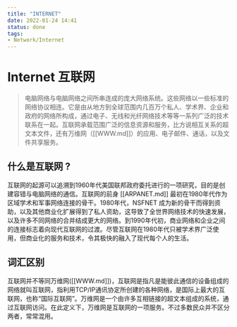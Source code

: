 ```yaml
---
title: "INTERNET"
date: 2022-01-24 14:41
status: done
tags:
- Network/Internet
---
```


# Internet 互联网

>电脑网络与电脑网络之间所串连成的庞大网络系统。这些网络以一些标准的网络协议相连。它是由从地方到全球范围内几百万个私人、学术界、企业和政府的网络所构成，通过电子、无线和光纤网络技术等等一系列广泛的技术联系在一起。互联网承载范围广泛的信息资源和服务，比方说相互关系的超文本文件，还有万维网（[[WWW.md]]）的应用、电子邮件、通话，以及文件共享服务。

## 什么是互联网 ?

互联网的起源可以追溯到1960年代美国联邦政府委托进行的一项研究，目的是创建容错与电脑网络的通信。互联网的前身 [[ARPANET.md]] 最初在1980年代作为区域学术和军事网络连接的骨干。1980年代，NSFNET 成为新的骨干而得到资助，以及其他商业化扩展得到了私人资助，这导致了全世界网络技术的快速发展，以及许多不同网络的合并结成更大的网络。到1990年代初，商业网络和企业之间的连接标志着向现代互联网的过渡。尽管互联网在1980年代只被学术界广泛使用，但商业化的服务和技术，令其极快的融入了现代每个人的生活。

## 词汇区别

互联网并不等同万维网([[WWW.md]])，互联网是指凡是能彼此通信的设备组成的网络就叫互联网，指利用TCP/IP通讯协定所创建的各种网络，是国际上最大的互联网，也称“国际互联网”。万维网是一个由许多互相链接的超文本组成的系统，通过互联网访问。在此定义下，万维网是互联网的一项服务。不过多数民众并不区分两者，常常混用。